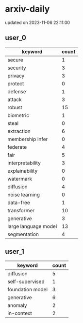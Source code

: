 # arxiv-daily
updated on 2023-11-06 22:11:00
## user_0
| keyword | count |
| - | - |
| secure | 1 |
| security | 3 |
| privacy | 3 |
| protect | 0 |
| defense | 1 |
| attack | 3 |
| robust | 15 |
| biometric | 1 |
| steal | 0 |
| extraction | 6 |
| membership infer | 0 |
| federate | 4 |
| fair | 5 |
| interpretability | 3 |
| explainability | 0 |
| watermark | 0 |
| diffusion | 4 |
| noise learning | 0 |
| data-free | 1 |
| transformer | 10 |
| generative | 3 |
| large language model | 13 |
| segmentation | 4 |
## user_1
| keyword | count |
| - | - |
| diffusion | 5 |
| self-supervised | 1 |
| foundation model | 3 |
| generative | 6 |
| anomaly | 2 |
| in-context | 2 |
